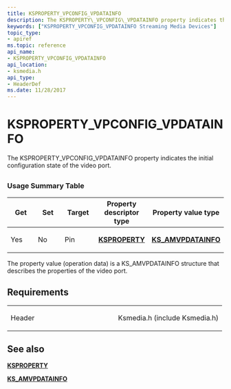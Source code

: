```yaml
---
title: KSPROPERTY_VPCONFIG_VPDATAINFO
description: The KSPROPERTY\_VPCONFIG\_VPDATAINFO property indicates the initial configuration state of the video port.
keywords: ["KSPROPERTY_VPCONFIG_VPDATAINFO Streaming Media Devices"]
topic_type:
- apiref
ms.topic: reference
api_name:
- KSPROPERTY_VPCONFIG_VPDATAINFO
api_location:
- ksmedia.h
api_type:
- HeaderDef
ms.date: 11/28/2017
---
```


# KSPROPERTY\_VPCONFIG\_VPDATAINFO


The KSPROPERTY\_VPCONFIG\_VPDATAINFO property indicates the initial configuration state of the video port.

## <span id="ddk_ksproperty_vpconfig_vpdatainfo_ks"></span><span id="DDK_KSPROPERTY_VPCONFIG_VPDATAINFO_KS"></span>


### Usage Summary Table

<table>
<colgroup>
<col width="20%" />
<col width="20%" />
<col width="20%" />
<col width="20%" />
<col width="20%" />
</colgroup>
<thead>
<tr class="header">
<th>Get</th>
<th>Set</th>
<th>Target</th>
<th>Property descriptor type</th>
<th>Property value type</th>
</tr>
</thead>
<tbody>
<tr class="odd">
<td><p>Yes</p></td>
<td><p>No</p></td>
<td><p>Pin</p></td>
<td><p><a href="/windows-hardware/drivers/stream/ksproperty-structure" data-raw-source="[&lt;strong&gt;KSPROPERTY&lt;/strong&gt;](./ksproperty-structure.md)"><strong>KSPROPERTY</strong></a></p></td>
<td><p><a href="/windows-hardware/drivers/ddi/ksmedia/ns-ksmedia-tagks_amvpdatainfo" data-raw-source="[&lt;strong&gt;KS_AMVPDATAINFO&lt;/strong&gt;](/windows-hardware/drivers/ddi/ksmedia/ns-ksmedia-tagks_amvpdatainfo)"><strong>KS_AMVPDATAINFO</strong></a></p></td>
</tr>
</tbody>
</table>

 

The property value (operation data) is a KS\_AMVPDATAINFO structure that describes the properties of the video port.

## Requirements

<table>
<colgroup>
<col width="50%" />
<col width="50%" />
</colgroup>
<tbody>
<tr class="odd">
<td><p>Header</p></td>
<td>Ksmedia.h (include Ksmedia.h)</td>
</tr>
</tbody>
</table>

## See also


[**KSPROPERTY**](ksproperty-structure.md)

[**KS\_AMVPDATAINFO**](/windows-hardware/drivers/ddi/ksmedia/ns-ksmedia-tagks_amvpdatainfo)
